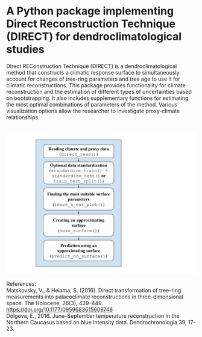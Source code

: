 # A Python package implementing Direct Reconstruction Technique (DIRECT) for dendroclimatological studies

DIrect REConstruction Technique (DIRECT) is a dendroclimatological method that constructs a climatic response surface to simultaneously account for changes of tree-ring parameters and tree age to use it for climatic reconstructions. This package provides functionality for climate reconstruction and the estimation of different types of uncertainties based on bootstrapping. It also includes supplementary functions for estimating the most optimal combinations of parameters of the method. Various visualization options allow the researcher to investigate proxy-climate relationships. 
<br />
<br />

<img src="./images/scheme.svg">
<br />

References:<br />
Matskovsky, V., & Helama, S. (2016). Direct transformation of tree-ring measurements into palaeoclimate reconstructions in three-dimensional space. The Holocene, 26(3), 439–449. https://doi.org/10.1177/0959683615609748 <br />
Dolgova, E., 2016. June–September temperature reconstruction in the Northern Caucasus based on blue intensity data. Dendrochronologia 39, 17-23. 
